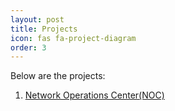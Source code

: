 ```yaml
---
layout: post
title: Projects
icon: fas fa-project-diagram
order: 3
---
```


Below are the projects:

1. [Network Operations Center(NOC)](/projects/noc)